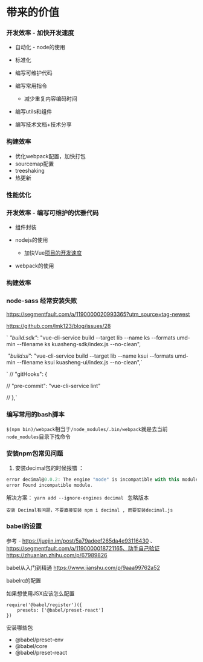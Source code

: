 # 带来的价值

### 开发效率 - 加快开发速度

- 自动化 - node的使用

- 标准化
- 编写可维护代码
- 编写常用指令
  - 减少重复内容编码时间
- 编写utils和组件
- 编写技术文档+技术分享

### 构建效率

- 优化webpack配置，加快打包
- sourcemap配置
- treeshaking
- 热更新

### 性能优化





### 开发效率 - 编写可维护的优雅代码

- 组件封装 

- nodejs的使用
  - 加快Vue[项目的开发速度](https://juejin.im/post/6844903735668244488)
- webpack的使用

### 构建效率

### node-sass 经常安装失败

https://segmentfault.com/a/1190000020993365?utm_source=tag-newest

https://github.com/lmk123/blog/issues/28

` *"build:sdk"*: "vue-cli-service build --target lib --name ks --formats umd-min --filename ks kuasheng-sdk/index.js --no-clean",

​    *"build:ui"*: "vue-cli-service build --target lib --name ksui --formats umd-min --filename ksui kuasheng-ui/index.js --no-clean",`

`  // "gitHooks": {

  //   "pre-commit": "vue-cli-service lint"

  // },`







### 编写常用的bash脚本

`$(npm bin)/webpack`相当于`/node_modules/.bin/webpack`就是去当前`node_modules`目录下找命令



### 安装npm包常见问题

1. 安装decimal包的时候报错 ： 

```js
error decimal@0.0.2: The engine "node" is incompatible with this module. Expected version "0.4.x". Got "10.13.0"
error Found incompatible module.
```

解决方案： `yarn add --ignore-engines decimal ` 忽略版本



`安装 Decimal有问题，不要直接安装 npm i decimal , 而要安装decimal.js`



### babel的设置

参考 - https://juejin.im/post/5a79adeef265da4e93116430 、https://segmentfault.com/a/1190000018721165、动手自己验证https://zhuanlan.zhihu.com/p/67989826

babel从入门到精通 https://www.jianshu.com/p/9aaa99762a52

babelrc的配置

如果想使用JSX应该怎么配置

```
require('@babel/register')({
​    presets: ['@babel/preset-react']
})
```

安装哪些包

- @babel/preset-env  
- @babel/core
- @babel/preset-react



